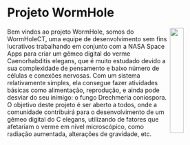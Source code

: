 # Projeto WormHole
<img align="right" width="25%" src="https://github.com/FabriThomas/WormHole/assets/133991330/33ed56f2-36e7-4c52-98fa-995c64adefaa">

Bem vindos ao projeto WormHole, somos do WormHoleCT, uma equipe de desenvolvimento sem fins lucrativos trabalhando em conjunto com a NASA Space Apps para criar um gêmeo digital do verme  Caenorhabditis elegans, que é muito estudado devido a sua complexidade de pensamento e baixo número de células e conexões nervosas. Com um sistema relativamente simples, ela consegue fazer atividades básicas como alimentação, reprodução, e ainda pode desviar do seu inimigo: o fungo Drechmeria coniospora. O objetivo deste projeto é ser aberto a todos, onde a comunidade contribuirá para o desenvolvimento de um gêmeo digital do C elegans, utilizando de fatores que afetariam o verme em nível microscópico, como radiação aumentada, alterações de gravidade, etc. 
